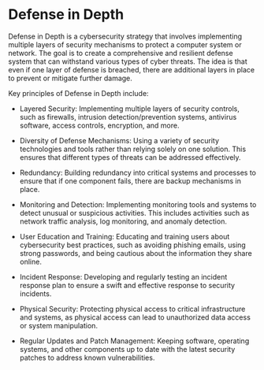 # Defense in Depth

Defense in Depth is a cybersecurity strategy that involves implementing multiple layers of security mechanisms to protect a computer system or network. The goal is to create a comprehensive and resilient defense system that can withstand various types of cyber threats. The idea is that even if one layer of defense is breached, there are additional layers in place to prevent or mitigate further damage.

Key principles of Defense in Depth include:

- Layered Security: Implementing multiple layers of security controls, such as firewalls, intrusion detection/prevention systems, antivirus software, access controls, encryption, and more.

- Diversity of Defense Mechanisms: Using a variety of security technologies and tools rather than relying solely on one solution. This ensures that different types of threats can be addressed effectively.
 
- Redundancy: Building redundancy into critical systems and processes to ensure that if one component fails, there are backup mechanisms in place.
 
- Monitoring and Detection: Implementing monitoring tools and systems to detect unusual or suspicious activities. This includes activities such as network traffic analysis, log monitoring, and anomaly detection.
 
- User Education and Training: Educating and training users about cybersecurity best practices, such as avoiding phishing emails, using strong passwords, and being cautious about the information they share online.
 
- Incident Response: Developing and regularly testing an incident response plan to ensure a swift and effective response to security incidents.
 
- Physical Security: Protecting physical access to critical infrastructure and systems, as physical access can lead to unauthorized data access or system manipulation.
 
- Regular Updates and Patch Management: Keeping software, operating systems, and other components up to date with the latest security patches to address known vulnerabilities.

